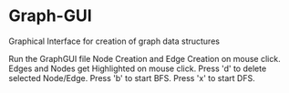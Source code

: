 # Graph-GUI
Graphical Interface for creation of graph data structures 

Run the GraphGUI file 
Node Creation and Edge Creation on mouse click.
Edges and Nodes get Highlighted on mouse click.
Press 'd' to delete selected Node/Edge.
Press 'b' to start BFS.
Press 'x' to start DFS.
